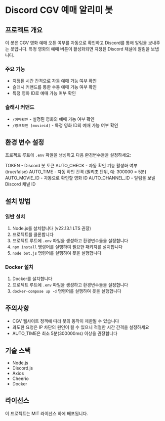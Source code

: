 # Discord CGV 예매 알리미 봇

## 프로젝트 개요
이 봇은 CGV 영화 예매 오픈 여부를 자동으로 확인하고 Discord를 통해 알림을 보내주는 봇입니다. 특정 영화의 예매 버튼이 활성화되면 지정된 Discord 채널에 알림을 보냅니다.

### 주요 기능
- 지정된 시간 간격으로 자동 예매 가능 여부 확인
- 슬래시 커맨드를 통한 수동 예매 가능 여부 확인
- 특정 영화 ID로 예매 가능 여부 확인

### 슬래시 커맨드
- `/예매확인` - 설정된 영화의 예매 가능 여부 확인
- `/링크확인 [movieid]` - 특정 영화 ID의 예매 가능 여부 확인

## 환경 변수 설정
프로젝트 루트에 `.env` 파일을 생성하고 다음 환경변수들을 설정하세요:

TOKEN - Discord 봇 토큰
AUTO_CHECK - 자동 확인 기능 활성화 여부 (true/false)
AUTO_TIME - 자동 확인 간격 (밀리초 단위, 예: 300000 = 5분)
AUTO_MOVIE_ID - 자동으로 확인할 영화 ID
AUTO_CHANNEL_ID - 알림을 보낼 Discord 채널 ID

## 설치 방법
### 일반 설치
1. Node.js를 설치합니다 (v22.13.1 LTS 권장)
2. 프로젝트를 클론합니다
3. 프로젝트 루트에 `.env` 파일을 생성하고 환경변수들을 설정합니다
4. `npm install` 명령어를 실행하여 필요한 패키지를 설치합니다
5. `node bot.js` 명령어를 실행하여 봇을 실행합니다

### Docker 설치
1. Docker를 설치합니다
2. 프로젝트 루트에 `.env` 파일을 생성하고 환경변수들을 설정합니다
3. `docker-compose up -d` 명령어를 실행하여 봇을 실행합니다

## 주의사항
- CGV 웹사이트 정책에 따라 봇의 동작이 제한될 수 있습니다
- 과도한 요청은 IP 차단의 원인이 될 수 있으니 적절한 시간 간격을 설정하세요
- AUTO_TIME은 최소 5분(300000ms) 이상을 권장합니다

## 기술 스택
- Node.js
- Discord.js
- Axios
- Cheerio
- Docker

## 라이선스
이 프로젝트는 MIT 라이선스 하에 배포됩니다.
